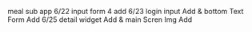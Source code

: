 meal sub app 
6/22 input form 4 add
6/23 login input Add & bottom Text Form Add
6/25 detail widget Add & main Scren Img Add
